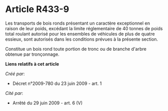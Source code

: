 # Article R433-9

Les transports de bois ronds présentant un caractère exceptionnel en raison de leur poids, excédant la limite réglementaire
de 40 tonnes de poids total roulant autorisé pour les ensembles de véhicules de plus de quatre essieux, sont autorisés dans
les conditions prévues à la présente section. 

Constitue un bois rond toute portion de tronc ou de branche d'arbre obtenue par tronçonnage.

**Liens relatifs à cet article**

_Créé par_:

  - Décret n°2009-780 du 23 juin 2009 - art. 1

_Cité par_:

  - Arrêté du 29 juin 2009 - art. 6 (V)
